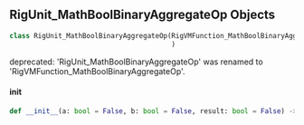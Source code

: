 ## RigUnit_MathBoolBinaryAggregateOp Objects

```python
class RigUnit_MathBoolBinaryAggregateOp(RigVMFunction_MathBoolBinaryAggregateOp
                                        )
```

deprecated: 'RigUnit_MathBoolBinaryAggregateOp' was renamed to 'RigVMFunction_MathBoolBinaryAggregateOp'.

<a id="unreal.RigUnit_MathBoolBinaryAggregateOp.__init__"></a>

#### __init__

```python
def __init__(a: bool = False, b: bool = False, result: bool = False) -> None
```

<a id="unreal.RigVMFunction_MathBoolMake"></a>